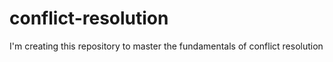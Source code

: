# conflict-resolution
I'm creating this repository to master the fundamentals of conflict resolution
